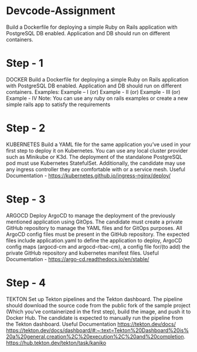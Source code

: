 # Devcode-Assignment
Build a Dockerfile for deploying a simple Ruby on Rails application with PostgreSQL DB  enabled. Application and DB should run on different containers.
# Step - 1 
DOCKER
Build a Dockerfile for deploying a simple Ruby on Rails application with PostgreSQL DB  enabled. Application and DB should run on different containers.
Examples: Example – I (or) Example - II (or) Example - III (or) Example - IV
Note: You can use any ruby on rails examples or create a new simple rails app to satisfy the requirements
# Step - 2 
KUBERNETES
Build a YAML file for the same application you’ve used in your first step to deploy it on Kubernetes. You can use any local cluster provider such as Minikube or K3d. The deployment of the standalone PostgreSQL pod must use Kubernetes StatefulSet. Additionally, the candidate may use any ingress controller they are comfortable with or a service mesh.
Useful Documentation - https://kubernetes.github.io/ingress-nginx/deploy/
# Step - 3 
ARGOCD 
Deploy ArgoCD to manage the deployment of the previously mentioned application using GitOps. The candidate must create a private GitHub repository to manage the YAML files and for GitOps purposes. All ArgoCD config files must be present in the GitHub repository. The expected files include application.yaml to define the application to deploy, ArgoCD config maps (argocd-cm and argocd-rbac-cm), a config file for/(to add) the private GitHub repository and kubernetes manifest files.
Useful Documentation - https://argo-cd.readthedocs.io/en/stable/
# Step - 4  
TEKTON
Set up Tekton pipelines and the Tekton dashboard. The pipeline should download the source code from the public fork of the sample project (Which you’ve containerized in the first step), build the image, and push it to Docker Hub. The candidate is expected to manually run the pipeline from the Tekton dashboard.
Useful Documentation 
https://tekton.dev/docs/
https://tekton.dev/docs/dashboard/#:~:text=Tekton%20Dashboard%20is%20a%20general,creation%2C%20execution%2C%20and%20completion.
https://hub.tekton.dev/tekton/task/kaniko
